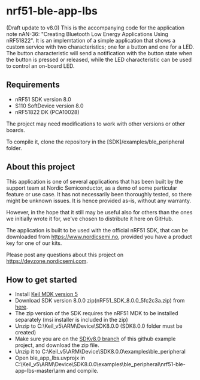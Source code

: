 nrf51-ble-app-lbs
==================
(Draft update to v8.0)
This is the accompanying code for the application note nAN-36: "Creating Bluetooth Low Energy Applications Using nRF51822". It is an implemtation of a simple application that shows a custom service with two characteristics; one for a button and one for a LED. The button characteristic will send a notification with the button state when the button is pressed or released, while the LED characteristic can be used to control an on-board LED.

Requirements
------------
- nRF51 SDK version 8.0
- S110 SoftDevice version 8.0
- nRF51822 DK (PCA10028)

The project may need modifications to work with other versions or other boards. 

To compile it, clone the repository in the [SDK]/examples/ble_peripheral folder.

About this project
------------------
This application is one of several applications that has been built by the support team at Nordic Semiconductor, as a demo of some particular feature or use case. It has not necessarily been thoroughly tested, so there might be unknown issues. It is hence provided as-is, without any warranty. 

However, in the hope that it still may be useful also for others than the ones we initially wrote it for, we've chosen to distribute it here on GitHub. 

The application is built to be used with the official nRF51 SDK, that can be downloaded from https://www.nordicsemi.no, provided you have a product key for one of our kits.

Please post any questions about this project on https://devzone.nordicsemi.com.

How to get started
------------------
- Install [Keil MDK version 5](http://www2.keil.com/mdk5/)
- Download SDK version 8.0.0 zip(nRF51_SDK_8.0.0_5fc2c3a.zip) from [here](https://developer.nordicsemi.com/nRF51_SDK/nRF51_SDK_v8.x.x/).
- The zip version of the SDK requires the nRF51 MDK to be installed separately (msi installer is included in the zip)
- Unzip to C:\Keil_v5\ARM\Device\SDK8.0.0 (SDK8.0.0 folder must be created)
- Make sure you are on the [SDKv8.0 branch](https://github.com/NordicPlayground/nrf51-ble-app-lbs/tree/SDKv8.0) of this github example project, and download the zip file.
- Unzip it to C:\Keil_v5\ARM\Device\SDK8.0.0\examples\ble_peripheral
- Open ble_app_lbs.uvprojx in C:\Keil_v5\ARM\Device\SDK8.0.0\examples\ble_peripheral\nrf51-ble-app-lbs-master\arm and compile.

